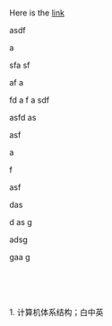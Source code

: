 
```c++

```


Here is the [link](#system)


asdf 

a

sfa
sf


af
a

fd
a
f
a
sdf

asfd
as

asf

a

f

asf

das

d
as
g

adsg

gaa
g

<br>

<br>
<br>








<a name='system'> 1. 计算机体系结构；白中英 </a>
